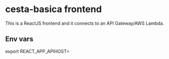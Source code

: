 # cesta-basica frontend

This is a ReactJS frontend and it connects to an API Gateway/AWS Lambda.

## Env vars

export REACT_APP_APIHOST=<backend API>

